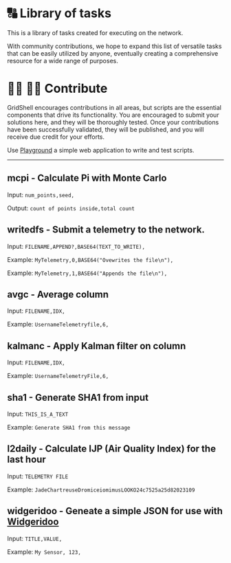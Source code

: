 # 🔠 Library of tasks

This is a library of tasks created for executing on the network.

With community contributions, we hope to expand this list of versatile tasks that can be easily utilized by anyone, eventually creating a comprehensive resource for a wide range of purposes.

# 👱‍♀️ 👷‍♂️ Contribute 

GridShell encourages contributions in all areas, but scripts are the essential components that drive its functionality. You are encouraged to submit your solutions here, and they will be thoroughly tested. Once your contributions have been successfully validated, they will be published, and you will receive due credit for your efforts.

Use [Playground](https://github.com/invpe/GridShell/tree/main/Sources/Playground) a simple web application to write and test scripts.

----

## mcpi - Calculate Pi with Monte Carlo

Input: `num_points,seed,`

Output: `count of points inside,total count`


## writedfs - Submit a telemetry to the network.

Input: `FILENAME,APPEND?,BASE64(TEXT_TO_WRITE),`

Example: `MyTelemetry,0,BASE64("Ovewrites the file\n"),`

Example: `MyTelemetry,1,BASE64("Appends the file\n"),`

## avgc - Average column

Input: `FILENAME,IDX,`

Example: `UsernameTelemetryfile,6,`

## kalmanc - Apply Kalman filter on column

Input: `FILENAME,IDX,`

Example: `UsernameTelemetryFile,6,`

## sha1 - Generate SHA1 from input

Input: `THIS_IS_A_TEXT`

Example: `Generate SHA1 from this message` 

## l2daily - Calculate IJP (Air Quality Index) for the last hour

Input: `TELEMETRY FILE`

Example: `JadeChartreuseDromiceiomimusLOOKO24c7525a25d82023109`

## widgeridoo - Geneate a simple JSON for use with [Widgeridoo](https://apps.apple.com/us/app/widgeridoo/id1531359008)

Input: `TITLE,VALUE,`

Example: `My Sensor, 123,`
